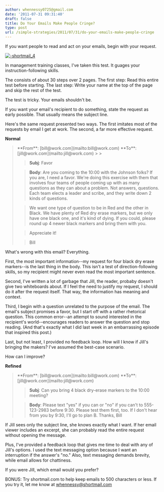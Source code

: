 ```yaml
---
author: whennessy0725@gmail.com
date: '2011-07-31 09:31:40'
draft: false
title: Do Your Emails Make People Cringe?
type: post
url: /simple-strategies/2011/07/31/do-your-emails-make-people-cringe
---
```





If you want people to read and act on your emails, begin with your request.







[![-shortmail_4](http://static1.squarespace.com/static/56c87f52356fb0ec8c23c9b7/t/56d090ffd9fd567b5dd39b1a/1456509183509/shortmail_4-scaled1000.png)
](http://static1.squarespace.com/static/56c87f52356fb0ec8c23c9b7/t/56d090ffd9fd567b5dd39b18/1456509183442/shortmail_4-scaled1000.png)







In management training classes, I've taken this test. It guages your instruction-following skills.




The consists of about 30 steps over 2 pages.  The first step: Read this entire test before starting.  The last step: Write your name at the top of the page and skip the rest of the test.




The test is tricky. Your emails shouldn't be.




If you want your email's recipient to do something, state the request as early possible.  That usually means the subject line.




Here's the same request presented two ways. The first imitates most of the requests by email I get at work.  The second, a far more effective request.




**Normal**




<blockquote>**From**: [bill@work.com](mailto:bill@work.com)  
**To**:  [jill@work.com](mailto:jill@work.com)
> 
> 

> 
> **Subj**:  Favor
> 
> 

> 
> **Body**:  Are you coming to the 10:00 with the Johnson folks?  If you are, I need a favor.  We're doing this exercise with them that involves four teams of people coming up with as many questions as they can about a problem. Not answers, questions. Each team elects a leader and scribe, and they write down 2 kinds of questions.
> 
> 

> 
> We want one type of question to be in Red and the other in Black. We have plenty of Red dry erase markers, but we only have one black one, and it's kind of dying.  If you could, please round up 4 newer black markers and bring them with you.
> 
> 

> 
> Appreciate it!
> 
> 

> 
> Bill
> 
> 
</blockquote>




What's wrong with this email?  Everything.




First, the most important information--my request for four black dry erase markers--is the last thing in the body. This isn't a test of direction-following skills, so my recipient might never even read the most important sentence.




Second, I've written a lot of garbage that Jill, the reader, probaby doesn't give two whiteboards about.  If I feel the need to justify my request, I should do it after the request itself. That way, the information has meaning and context. 




Third, I begin with a question unrelated to the purpose of the email.  The email's subject promises a favor, but I start off with a rather rhetorical question.  This common error--an attempt to sound interested in the recipient's world--encourages readers to answer the question and stop reading.  (And that's exactly what I did last week in an embarrassing episode that inspired this post.)




Last, but not least, I provided no feedback loop.  How will I know if Jill's bringing the makers?  I've assumed the best-case scenario.




How can I improve?




**Refined**




<blockquote>**From**: [bill@work.com](mailto:bill@work.com)  
**To**:  [jill@work.com](mailto:jill@work.com)  

> 
> **Subj**:  Can you bring 4 black dry-erase markers to the 10:00 meeting?
> 
> 

> 
> **Body**:  Please text "yes" if you can or "no" if you can't to 555-123-2983 before 9:30. Please test them first, too. If I don't hear from you by 9:30, I'll go to plan B.  Thanks, Bill
> 
> 
</blockquote>




If Jill sees only the subject line, she knows exactly what I want.  If her email viewer includes an excerpt, she can probably read the entire request without opening the message. 




Plus, I've provided a feedback loop that gives me time to deal with any of Jill's options.  I used the text messaging option because I want an interruption if the answer's "no."  Also, text messaging demands brevity, while email allows for chattiness.




If you were Jill, which email would you prefer?




BONUS:  Try shortmail.com to help keep emails to 500 characters or less.  If you try it, let me know at [whennessy@shortmail.com](mailto:whennessy@shortmail.com)






